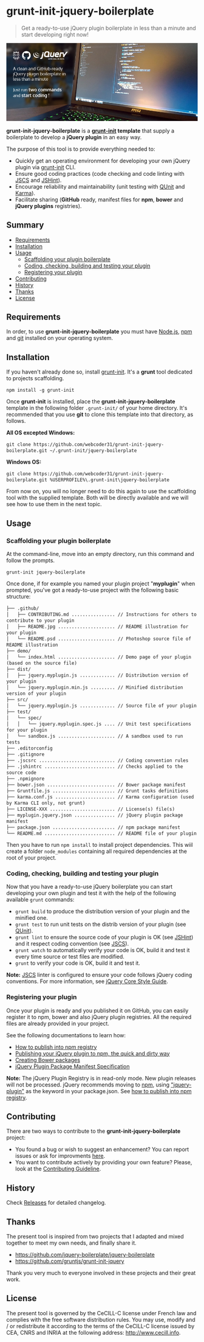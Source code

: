 # grunt-init-jquery-boilerplate

> Get a ready-to-use jQuery plugin boilerplate in less than a minute and start developing right now!

<!-- Link's sortcuts -->
[grunt]: http://gruntjs.com/
[grunt-init]: http://gruntjs.com/project-scaffolding
[karma]: http://karma-runner.github.io/
[QUnit]: https://qunitjs.com/
[JSHint]: http://jshint.com/
[JSCS]: http://jscs.info/

![grunt-init-jquery-boilerplate](./.github/README.jpg?raw=true "grunt-init-jquery-boilerplate")

**grunt-init-jquery-boilerplate** is a **[grunt-init][] template** that supply a boilerplate to develop a **jQuery plugin** in an easy way. 

The purpose of this tool is to provide everything needed to:

- Quickly get an operating environment for developing your own jQuery plugin via [grunt-init][] CLI.
- Ensure good coding practices (code checking and code linting with [JSCS][] and [JSHint][]).
- Encourage reliability and maintainability (unit testing with [QUnit][] and [Karma][]).
- Facilitate sharing (**GitHub** ready, manifest files for **npm**, **bower** and **jQuery plugins** registries).


## Summary

<!-- MarkdownTOC autolink="true" link_prefix="user-content-" uri_encoding="false" autoanchor="false" bracket="round" markdown_preview="github"-->

- [Requirements](#user-content-requirements)
- [Installation](#user-content-installation)
- [Usage](#user-content-usage)
    - [Scaffolding your plugin boilerplate](#user-content-scaffolding-your-plugin-boilerplate)
    - [Coding, checking, building and testing your plugin](#user-content-coding-checking-building-and-testing-your-plugin)
    - [Registering your plugin](#user-content-registering-your-plugin)
- [Contributing](#user-content-contributing)
- [History](#user-content-history)
- [Thanks](#user-content-thanks)
- [License](#user-content-license)

<!-- /MarkdownTOC -->


## Requirements

In order, to use **grunt-init-jquery-boilerplate** you must have [Node.js](https://nodejs.org), [npm](https://www.npmjs.com) and [git](https://git-scm.com/) installed on your operating system.


## Installation

If you haven't already done so, install [grunt-init][]. It's a **grunt** tool dedicated to projects scaffolding.

```
npm install -g grunt-init
```

Once **grunt-init** is installed, place the **grunt-init-jquery-boilerplate** template in the following folder `.grunt-init/` of your home directory. It's recommended that you use **git** to clone this template into that directory, as follows.

**All OS excepted Windows:**
```
git clone https://github.com/webcoder31/grunt-init-jquery-boilerplate.git ~/.grunt-init/jquery-boilerplate
```

**Windows OS:**
```
git clone https://github.com/webcoder31/grunt-init-jquery-boilerplate.git %USERPROFILE%\.grunt-init\jquery-boilerplate
```

From now on, you will no longer need to do this again to use the scaffolding tool with the supplied template. Both will be directly available and we will see how to use them in the next topic.

## Usage

### Scaffolding your plugin boilerplate

At the command-line, move into an empty directory, run this command and follow the prompts.

```
grunt-init jquery-boilerplate
```

Once done, if for example you named your plugin project "**myplugin**" when prompted, you've got a ready-to-use project with the following basic structure:

```
├── .github/
│   ├── CONTRIBUTING.md ................ // Instructions for others to contribute to your plugin
│   ├── README.jpg ..................... // README illustration for your plugin
│   └── README.psd ..................... // Photoshop source file of README illustration
├── demo/
│   └── index.html ..................... // Demo page of your plugin (based on the source file)
├── dist/
│   ├── jquery.myplugin.js ............. // Distribution version of your plugin
│   └── jquery.myplugin.min.js ......... // Minified distribution version of your plugin
├── src/
│   └── jquery.myplugin.js ............. // Source file of your plugin
├── test/
│   └── spec/
│   │   └── jquery.myplugin.spec.js .... // Unit test specifications for your plugin
│   └── sandbox.js ..................... // A sandbox used to run tests
├── .editorconfig
├── .gitignore
├── .jscsrc ............................ // Coding convention rules
├── .jshintrc .......................... // Checks applied to the source code
├── .npmignore
├── bower.json ......................... // Bower package manifest
├── Gruntfile.js ....................... // Grunt tasks definitions
├── karma.conf.js ...................... // Karma configuration (used by Karma CLI only, not grunt)
├── LICENSE-XXX ........................ // License(s) file(s)
├── myplugin.jquery.json ............... // jQuery plugin package manifest
├── package.json ....................... // npm package manifest
└── README.md .......................... // README file of your plugin
```

Then you have to run `npm install` to install project dependencies. This wiil create a folder `node_modules` containing all required dependencies at the root of your project. 


### Coding, checking, building and testing your plugin

Now that you have a ready-to-use jQuery boilerplate you can start developing your own plugin and test it with the help of the following available `grunt` commands:

- `grunt build` to produce the distribution version of your plugin and the minified one.
- `grunt test` to run unit tests on the distrib version of your plugin (see [QUnit][]).
- `grunt lint` to ensure the source code of your plugin is OK (see [JSHint][]) and it respect coding convention (see [JSCS][]).
- `grunt watch` to automatically verify your code is OK, build it and test it every time source or test files are modified.
- `grunt` to verify your code is OK, build it and test it.

**Note:** [JSCS][] linter is configured to ensure your code follows jQuery coding conventions. For more information, see [jQuery Core Style Guide](http://contribute.jquery.org/style-guide/js/).

### Registering your plugin

Once your plugin is ready and you published it on GitHub, you can easily register it to npm, bower and also jQuery plugin registries. All the required files are already provided in your project. 

See the following documentations to learn how:

- [How to publish into npm registry](https://gist.github.com/coolaj86/1318304/)
- [Publishing your jQuery plugin to npm, the quick and dirty way](http://blog.npmjs.org/post/111475741445/)
- [Creating Bower packages](https://bower.io/docs/creating-packages/)
- [jQuery Plugin Package Manifest Specification](http://plugins.jquery.com/docs/package-manifest/)

**Note:** The jQuery Plugin Registry is in read-only mode. New plugin releases will not be processed.
jQuery recommends moving to [npm](https://www.npmjs.com/), using ["jquery-plugin"](https://www.npmjs.com/browse/keyword/jquery-plugin) as the keyword in your package.json. See [how to publish into npm registry](https://gist.github.com/coolaj86/1318304).


## Contributing

There are two ways to contribute to the **grunt-init-jquery-boilerplate** project:

- You found a bug or wish to suggest an enhancement? You can report issues or ask for improvments [here](https://github.com/webcoder31/grunt-init-jquery-boilerplate/issues).
- You want to contribute actively by providing your own feature? Please, look at the [Contributing Guideline](https://github.com/webcoder31/grunt-init-jquery-boilerplate/blob/master/.github/CONTRIBUTING.md).


## History

Check [Releases](https://github.com/webcoder31/grunt-init-jquery-boilerplate/releases) for detailed changelog.


## Thanks

The present tool is inspired from two projects that I adapted and mixed together to meet my own needs, and finally share it.

- https://github.com/jquery-boilerplate/jquery-boilerplate
- https://github.com/gruntjs/grunt-init-jquery

Thank you very much to everyone involved in these projects and their great work.


## License

The present tool is governed by the CeCILL-C license under French law and complies with the free software distribution rules. You may use, modify and / or redistribute it according to the terms of the CeCILL-C license issued by CEA, CNRS and INRIA at the following address: http://www.cecill.info.